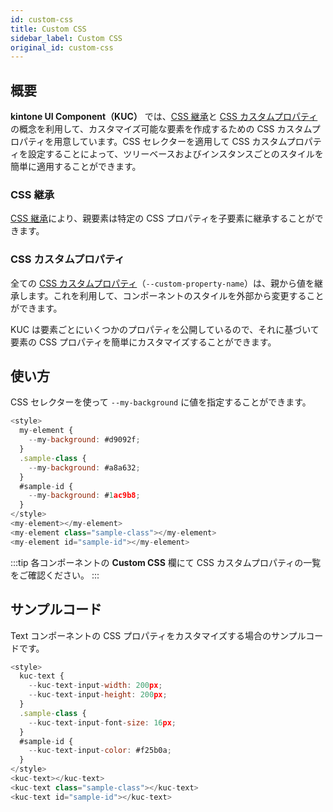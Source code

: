 ```yaml
---
id: custom-css
title: Custom CSS
sidebar_label: Custom CSS
original_id: custom-css
---
```


## 概要

**kintone UI Component（KUC）** では、[CSS 継承](#css-継承)と [CSS カスタムプロパティ](#css-カスタムプロパティ)の概念を利用して、カスタマイズ可能な要素を作成するための CSS カスタムプロパティを用意しています。CSS セレクターを適用して CSS カスタムプロパティを設定することによって、ツリーベースおよびインスタンスごとのスタイルを簡単に適用することができます。

### CSS 継承

[CSS 継承](https://developer.mozilla.org/ja/docs/Web/CSS/inheritance)により、親要素は特定の CSS プロパティを子要素に継承することができます。

### CSS カスタムプロパティ

全ての [CSS カスタムプロパティ](https://developer.mozilla.org/ja/docs/Web/CSS/Using_CSS_custom_properties)（`--custom-property-name`）は、親から値を継承します。これを利用して、コンポーネントのスタイルを外部から変更することができます。

KUC は要素ごとにいくつかのプロパティを公開しているので、それに基づいて要素の CSS プロパティを簡単にカスタマイズすることができます。

## 使い方

CSS セレクターを使って `--my-background` に値を指定することができます。

```javascript
<style>
  my-element {
    --my-background: #d9092f;
  }
  .sample-class {
    --my-background: #a8a632;
  }
  #sample-id {
    --my-background: #1ac9b8;
  }
</style>
<my-element></my-element>
<my-element class="sample-class"></my-element>
<my-element id="sample-id"></my-element>
```

:::tip
各コンポーネントの **Custom CSS** 欄にて CSS カスタムプロパティの一覧をご確認ください。
:::

## サンプルコード

Text コンポーネントの CSS プロパティをカスタマイズする場合のサンプルコードです。

```javascript
<style>
  kuc-text {
    --kuc-text-input-width: 200px;
    --kuc-text-input-height: 200px;
  }
  .sample-class {
    --kuc-text-input-font-size: 16px;
  }
  #sample-id {
    --kuc-text-input-color: #f25b0a;
  }
</style>
<kuc-text></kuc-text>
<kuc-text class="sample-class"></kuc-text>
<kuc-text id="sample-id"></kuc-text>
```
